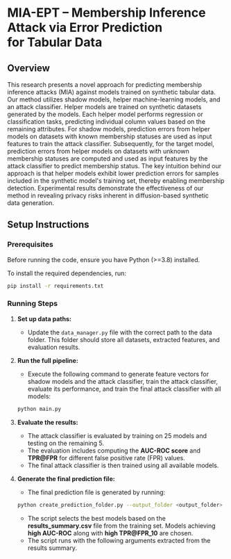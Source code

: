 # MIA-EPT – Membership Inference Attack via Error Prediction for Tabular Data

## Overview
This research presents a novel approach for predicting membership inference attacks (MIA) against models trained on synthetic tabular data. Our method utilizes shadow models, helper machine-learning models, and an attack classifier. Helper models are trained on synthetic datasets generated by the models. Each helper model performs regression or classification tasks, predicting individual column values based on the remaining attributes. For shadow models, prediction errors from helper models on datasets with known membership statuses are used as input features to train the attack classifier. Subsequently, for the target model, prediction errors from helper models on datasets with unknown membership statuses are computed and used as input features by the attack classifier to predict membership status. The key intuition behind our approach is that helper models exhibit lower prediction errors for samples included in the synthetic model's training set, thereby enabling membership detection. Experimental results demonstrate the effectiveness of our method in revealing privacy risks inherent in diffusion-based synthetic data generation.

## Setup Instructions  

### Prerequisites  
Before running the code, ensure you have Python (>=3.8) installed.

To install the required dependencies, run:  

```bash
pip install -r requirements.txt
```  

### Running Steps  
1. **Set up data paths:**  
   - Update the `data_manager.py` file with the correct path to the data folder. This folder should store all datasets, extracted features, and evaluation results.  

2. **Run the full pipeline:**  
   - Execute the following command to generate feature vectors for shadow models and the attack classifier, train the attack classifier, evaluate its performance, and train the final attack classifier with all models:  

   ```bash
   python main.py
   ```  

3. **Evaluate the results:**  
   - The attack classifier is evaluated by training on 25 models and testing on the remaining 5.  
   - The evaluation includes computing the **AUC-ROC score** and **TPR@FPR** for different false positive rate (FPR) values.  
   - The final attack classifier is then trained using all available models.  
4. **Generate the final prediction file:**  
   - The final prediction file is generated by running:  

   ```bash
   python create_prediction_folder.py --output_folder <output_folder>
   ```  
   - The script selects the best models based on the **results_summary.csv** file from the training set. Models achieving **high AUC-ROC** along with **high TPR@FPR_10** are chosen.  
   - The script runs with the following arguments extracted from the results summary. 





